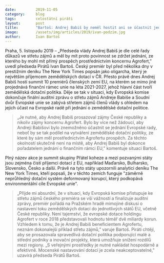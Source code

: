 ```yaml
---
date:         2019-11-05
category:     blog
tags:         celostátní piráti
layout:       post
title:        "Bartoš: Andrej Babiš by neměl hostit ani se účastnit jednání evropských státníků, ze kterých může profitovat holding Agrofert"
image:        /assets/img/articles/2019/ivan-podzim.jpg
author:       Ivan Bartoš
---
```


Praha, 5. listopadu 2019 – „Předseda vlády Andrej Babiš je dle celé řady důkazů ve střetu zájmů a měl by mít proto povinnost se zdržet jednání, ze kterého by mohl mít přímý prospěch prostřednictvím koncernu Agrofert,” uvedl předseda Pirátů Ivan Bartoš. Český premiér byl před několika dny v prestižním deníku The New York Times popsán jako oligarcha, který je největším příjemcem zemědělských dotací v ČR. Přesto právě dnes Andrej Babiš hostí summit 10 premiérů členských zemí EU, na kterém se mimo jiné projednává finanční rámec unie na léta 2021-2027, jehož hlavní část tvoří zemědělská dotační politika. Děje se tak v situaci, kdy Evropská komise dokončuje finální auditní zprávu o střetu zájmů Andreje Babiše a Soudní dvůr Evropské unie se zabývá střetem zájmů členů vlády s ohledem na jejich účast na Evropské radě při jednání o zemědělské dotační politice.   

> „Je nutné, aby Andrej Babiš prosazoval zájmy České republiky a nikoliv zájmy koncernu Agrofert.  Bylo by více než žádoucí, aby Andreji Babišovi bylo znemožněno účastnit se jednání Evropské rady, neboť by se tak podílel na vytváření zemědělské dotační politiky, ze které by sám měl prostřednictvím Agrofertu prospěch. Za těchto okolností skutečně není na místě, aby Andrej Babiš byl dokonce pořadatelem jednání o finančním rámci EU,” komentuje situaci Bartoš. 

Plný název akce je summit skupiny Přátel koheze a mezi pozvanými státy jsou zejména čistí příjemci dotací z EU, například Maďarsko, Bulharsko, Slovensko, Česko a další. Právě na tyto státy upozornili analytici deníku The New York Times, kteří popsali, že v těchto zemích funguje "záměrně neprůhledný dotační systém deformovaný korupcí, který podkopává environmentální cíle Evropské unie". 

> „Přijde mi absurdní, že v situaci, kdy Evropská komise přistupuje ke střetu zájmů českého premiéra se vší vážností a finalizuje auditní zprávy, premiér pořádá na Pražském hradě mimojiné diskusi o nastavení toku zemědělských dotací do jednotlivých států EU, včetně České republiky. Není tajemství, že evropské dotace holdingu Agrofert v roce 2018 představovali hodnotu téměř dvě miliardy korun. Vzhledem k tomu, že je Andrej Babiš beneficientem Agrofertu, neznám dokonalejší příklad střetu zájmů,” varuje Bartoš.  Piráti chtějí, aby se prosazovala spravedlivá dotační politika podporující malé a střední podniky a inovační projekty, která umožňuje snížení rozdílů mezi regiony. „S veřejnými prostředky je nutné nakládat hospodárně a efektivně. Mocenské nastavování dotací je zcela neakceptovatelné,” uzavírá předseda Pirátů Bartoš.  
